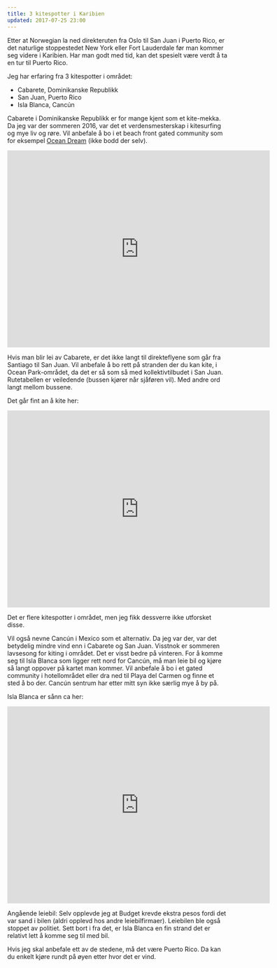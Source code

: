```yaml
---
title: 3 kitespotter i Karibien
updated: 2017-07-25 23:00
---
```


Etter at Norwegian la ned direkteruten fra Oslo til San Juan i Puerto Rico,
er det naturlige stoppestedet New York eller Fort Lauderdale før man kommer seg
videre i Karibien. Har man godt med tid, kan det spesielt være verdt å ta en tur til Puerto Rico.

Jeg har erfaring fra 3 kitespotter i området:
* Cabarete, Dominikanske Republikk
* San Juan, Puerto Rico
* Isla Blanca, Cancún

Cabarete i Dominikanske Republikk er for mange kjent som et kite-mekka. Da jeg var der
sommeren 2016, var det et verdensmesterskap i kitesurfing og mye liv og røre. Vil anbefale å bo i et
beach front gated community som for eksempel <a href="http://www.oceandreamcabarete.com/">Ocean Dream</a> (ikke bodd der selv).

<iframe src="https://www.google.com/maps/embed?pb=!1m18!1m12!1m3!1d1227.5515823953908!2d-70.4233436628348!3d19.76369189899174!2m3!1f0!2f0!3f0!3m2!1i1024!2i768!4f13.1!3m3!1m2!1s0x8eae1d668c7f72ab%3A0x378f29ac062cf086!2sKite+Beach+Hotel+Cabarete!5e1!3m2!1sno!2sno!4v1501014560216" width="600" height="450" frameborder="0" style="border:0" allowfullscreen></iframe>

Hvis man blir lei av
Cabarete, er det ikke langt til direkteflyene som går fra Santiago til San Juan. Vil anbefale å bo rett på stranden der du kan kite, i Ocean Park-området, da det er så som så med kollektivtilbudet i San Juan. Rutetabellen er veiledende (bussen kjører når sjåføren vil). Med andre ord langt mellom bussene.

Det går fint an å kite her:

<iframe src="https://www.google.com/maps/embed?pb=!1m18!1m12!1m3!1d561.0710399633616!2d-66.04953616750863!3d18.452912006451125!2m3!1f0!2f0!3f0!3m2!1i1024!2i768!4f13.1!3m3!1m2!1s0x8c036f58311d8069%3A0x26b76ada33d86a3d!2sCalle+Park+Boulevard+antes+calle+Soldado+Serrano!5e1!3m2!1sno!2sno!4v1501014701113" width="600" height="450" frameborder="0" style="border:0" allowfullscreen></iframe>

Det er flere kitespotter i området, men jeg fikk dessverre ikke utforsket disse.

Vil også nevne Cancún i Mexico som et alternativ. Da jeg var der, var det betydelig mindre vind enn i Cabarete og San Juan. Visstnok er sommeren lavsesong for kiting i området. Det er visst bedre på vinteren.
For å komme seg til Isla Blanca som ligger rett nord for Cancún, må man leie bil og kjøre så langt oppover på kartet man kommer. Vil anbefale å bo i et gated community i hotellområdet eller dra ned til Playa del Carmen og finne et sted å bo der. Cancún sentrum har etter mitt syn ikke særlig mye å by på.

Isla Blanca er sånn ca her:

<iframe src="https://www.google.com/maps/embed?pb=!1m17!1m11!1m3!1d1228.6115072284038!2d-86.79886271645202!3d21.33165629942761!2m2!1f0!2f0!3m2!1i1024!2i768!4f13.1!3m3!1m2!1s0x0%3A0x6503ab568ce5c56f!2sIkarus+Kiteboarding+Secondary+Launch+Site!5e1!3m2!1sno!2sno!4v1501015089131" width="600" height="450" frameborder="0" style="border:0" allowfullscreen></iframe>

Angående leiebil: Selv opplevde jeg at Budget krevde ekstra pesos fordi det var sand i bilen (aldri opplevd hos andre leiebilfirmaer). Leiebilen ble også stoppet av politiet. Sett bort i fra det, er Isla Blanca en fin strand det er relativt lett å komme seg til med bil.

Hvis jeg skal anbefale ett av de stedene, må det være Puerto Rico. Da kan du enkelt kjøre rundt på øyen etter hvor det er vind.

